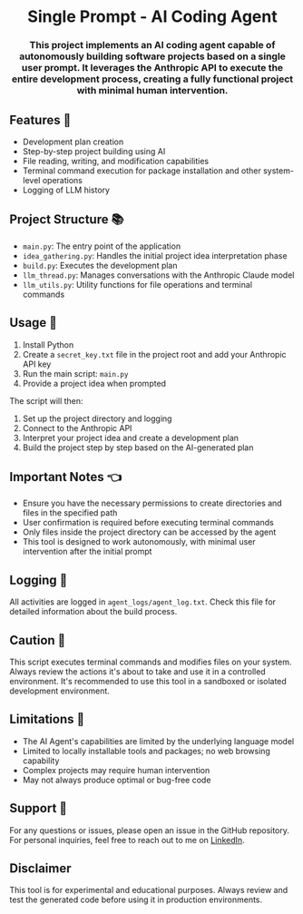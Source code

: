 <h1 style="text-align: center;">Single Prompt - AI Coding Agent</h1>

<h3 style="text-align: center;"> This project implements an AI coding agent capable of autonomously building software projects based on a single user prompt. It leverages the Anthropic API to execute the entire development process, creating a fully functional project with minimal human intervention. </h2>

## Features 🤖

- Development plan creation
- Step-by-step project building using AI
- File reading, writing, and modification capabilities
- Terminal command execution for package installation and other system-level operations
- Logging of LLM history

## Project Structure 📚

- `main.py`: The entry point of the application
- `idea_gathering.py`: Handles the initial project idea interpretation phase
- `build.py`: Executes the development plan
- `llm_thread.py`: Manages conversations with the Anthropic Claude model
- `llm_utils.py`: Utility functions for file operations and terminal commands

## Usage 🚀

1. Install Python
2. Create a `secret_key.txt` file in the project root and add your Anthropic API key 
3. Run the main script: `main.py`
4. Provide a project idea when prompted

The script will then:
1. Set up the project directory and logging
2. Connect to the Anthropic API
3. Interpret your project idea and create a development plan
4. Build the project step by step based on the AI-generated plan

## Important Notes 👈

- Ensure you have the necessary permissions to create directories and files in the specified path
- User confirmation is required before executing terminal commands
- Only files inside the project directory can be accessed by the agent
- This tool is designed to work autonomously, with minimal user intervention after the initial prompt

## Logging 📝

All activities are logged in `agent_logs/agent_log.txt`. Check this file for detailed information about the build process.

## Caution 🛑

This script executes terminal commands and modifies files on your system. Always review the actions it's about to take and use it in a controlled environment. It's recommended to use this tool in a sandboxed or isolated development environment.

## Limitations 🍼

- The AI Agent's capabilities are limited by the underlying language model
- Limited to locally installable tools and packages; no web browsing capability
- Complex projects may require human intervention
- May not always produce optimal or bug-free code

## Support 📨

For any questions or issues, please open an issue in the GitHub repository. For personal inquiries, feel free to reach out to me on [LinkedIn](https://www.linkedin.com/in/jontempleton26/).

## Disclaimer 

This tool is for experimental and educational purposes. Always review and test the generated code before using it in production environments.
